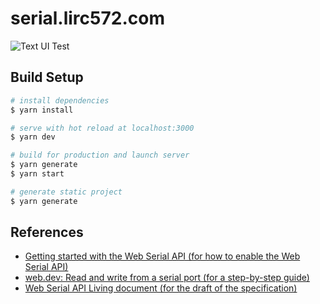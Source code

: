 # serial.lirc572.com

![Text UI Test](https://github.com/lirc572/serial.lirc572.com/workflows/ci/badge.svg)

## Build Setup

```bash
# install dependencies
$ yarn install

# serve with hot reload at localhost:3000
$ yarn dev

# build for production and launch server
$ yarn generate
$ yarn start

# generate static project
$ yarn generate
```

## References

- [Getting started with the Web Serial API (for how to enable the Web Serial API)](https://codelabs.developers.google.com/codelabs/web-serial#2)
- [web.dev: Read and write from a serial port (for a step-by-step guide)](https://web.dev/serial/)
- [Web Serial API Living document (for the draft of the specification)](https://reillyeon.github.io/serial/)
